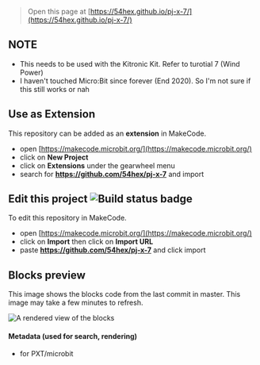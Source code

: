 
> Open this page at [https://54hex.github.io/pj-x-7/](https://54hex.github.io/pj-x-7/)

## NOTE 

- This needs to be used with the Kitronic Kit. Refer to turotial 7 (Wind Power) 
- I haven't touched Micro:Bit since forever (End 2020). So I'm not sure if this still works or nah 

## Use as Extension

This repository can be added as an **extension** in MakeCode.

* open [https://makecode.microbit.org/](https://makecode.microbit.org/)
* click on **New Project**
* click on **Extensions** under the gearwheel menu
* search for **https://github.com/54hex/pj-x-7** and import

## Edit this project ![Build status badge](https://github.com/54hex/pj-x-7/workflows/MakeCode/badge.svg)

To edit this repository in MakeCode.

* open [https://makecode.microbit.org/](https://makecode.microbit.org/)
* click on **Import** then click on **Import URL**
* paste **https://github.com/54hex/pj-x-7** and click import

## Blocks preview

This image shows the blocks code from the last commit in master.
This image may take a few minutes to refresh.

![A rendered view of the blocks](https://github.com/54hex/pj-x-7/raw/master/.github/makecode/blocks.png)

#### Metadata (used for search, rendering)

* for PXT/microbit
<script src="https://makecode.com/gh-pages-embed.js"></script><script>makeCodeRender("{{ site.makecode.home_url }}", "{{ site.github.owner_name }}/{{ site.github.repository_name }}");</script>
